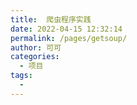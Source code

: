 ```yaml
---
title:  爬虫程序实践
date: 2022-04-15 12:32:14
permalink: /pages/getsoup/
author: 可可
categories:
  - 项目
tags:
  - 
---
```

